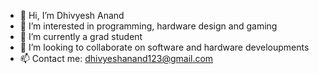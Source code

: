 - 👋 Hi, I’m Dhivyesh Anand
- 👀 I’m interested in programming, hardware design and gaming
- 🌱 I’m currently a grad student
- 💞️ I’m looking to collaborate on software and hardware develoupments
- 📫 Contact me: dhivyeshanand123@gmail.com

<!---
dhivy8anand/dhivy8anand is a ✨ special ✨ repository because its `README.md` (this file) appears on your GitHub profile.
You can click the Preview link to take a look at your changes.
--->
